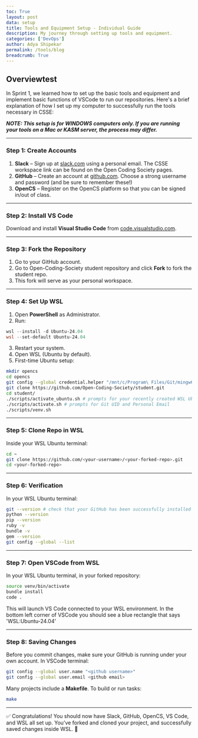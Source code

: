 ```yaml
---
toc: True
layout: post
data: setup
title: Tools and Equipment Setup - Individual Guide
description: My journey through setting up tools and equipment.
categories: ['DevOps']
author: Adya Shipekar
permalink: /tools/blog
breadcrumb: True 
---
```


## Overviewtest

In Sprint 1, we learned how to set up the basic tools and equipment and implement basic functions of VSCode to run our repositories. Here's a brief explanation of how I set up my computer to successfully run the tools necessary in CSSE:

**_NOTE: This setup is for WINDOWS computers only. If you are running your tools on a Mac or KASM server, the process may differ._**

---


### Step 1: Create Accounts


1. **Slack** – Sign up at [slack.com](https://slack.com) using a personal email. The CSSE workspace link can be found on the Open Coding Society pages.
2. **GitHub** – Create an account at [github.com](https://github.com). Choose a strong username and password (and be sure to remember these!)
3. **OpenCS** – Register on the OpenCS platform so that you can be signed in/out of class.


---


### Step 2: Install VS Code


Download and install **Visual Studio Code** from [code.visualstudio.com](https://code.visualstudio.com/).


---


### Step 3: Fork the Repository


1. Go to your GitHub account.
2. Go to Open-Coding-Society student repository and click **Fork** to fork the student repo.
3. This fork will serve as your personal workspace.


---


### Step 4: Set Up WSL


1. Open **PowerShell** as Administrator.
2. Run:
```powershell
wsl --install -d Ubuntu-24.04
wsl --set-default Ubuntu-24.04
```
3. Restart your system.
4. Open WSL (Ubuntu by default).
5. First-time Ubuntu setup:
```bash
mkdir opencs
cd opencs
git config --global credential.helper "/mnt/c/Program\ Files/Git/mingw64/bin/git-credential-manager.exe"
git clone https://github.com/Open-Coding-Society/student.git
cd student/
./scripts/activate_ubuntu.sh # prompts for your recently created WSL Ubuntu password
./scripts/activate.sh # prompts for Git UID and Personal Email
./scripts/venv.sh
```


---


### Step 5: Clone Repo in WSL


Inside your WSL Ubuntu terminal:


```bash
cd ~
git clone https://github.com/<your-username>/<your-forked-repo>.git
cd <your-forked-repo>
```


---

### Step 6: Verification


In your WSL Ubuntu terminal:
```bash
git --version # check that your GitHub has been successfully installed
python --version
pip --version
ruby -v
bundle -v
gem --version
git config --global --list
```


---


### Step 7: Open VSCode from WSL


In your WSL Ubuntu terminal, in your forked repository:


```bash
source venv/bin/activate
bundle install
code .
```


This will launch VS Code connected to your WSL environment. In the bottom left corner of VSCode you should see a blue rectangle that says 'WSL:Ubuntu-24.04'


---


### Step 8: Saving Changes

Before you commit changes, make sure your GitHub is running under your own account. In VSCode terminal:

```bash
git config --global user.name "<github username>"
git config --global user.email <github email>
```

Many projects include a **Makefile**. To build or run tasks:


```bash
make
```



---


✅ Congratulations! You should now have Slack, GitHub, OpenCS, VS Code, and WSL all set up. You’ve forked and cloned your project, and successfully saved changes inside WSL. 🚀
